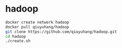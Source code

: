# hadoop

```bash
docker create network hadoop
docker pull qiuyuhang/hadoop
git clone https://github.com/qiuyuhang/hadoop.git
cd hadoop
./create.sh
```


